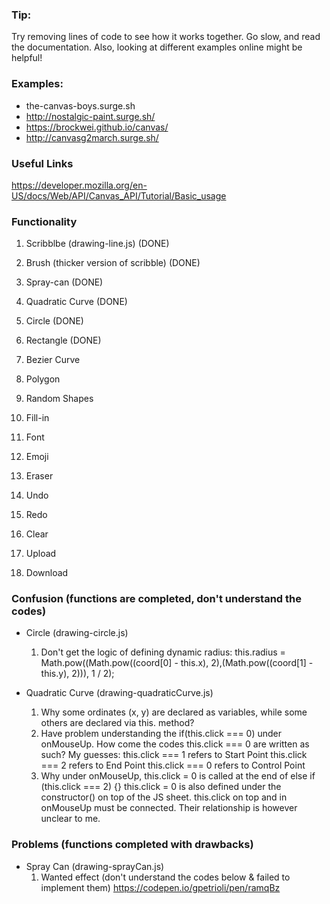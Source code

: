 ### Tip:
Try removing lines of code to see how it works together. Go slow, and read the documentation. Also, looking at different examples online might be helpful!

### Examples:
- the-canvas-boys.surge.sh
- http://nostalgic-paint.surge.sh/
- https://brockwei.github.io/canvas/
- http://canvasg2march.surge.sh/

### Useful Links
https://developer.mozilla.org/en-US/docs/Web/API/Canvas_API/Tutorial/Basic_usage

### Functionality
1. Scribblbe (drawing-line.js) (DONE)
2. Brush (thicker version of scribble) (DONE)
3. Spray-can (DONE)
4. Quadratic Curve (DONE)
5. Circle (DONE)
6. Rectangle (DONE)
7. Bezier Curve
8. Polygon
9. Random Shapes

10. Fill-in
11. Font
12. Emoji
13. Eraser
14. Undo
15. Redo
16. Clear
17. Upload
18. Download

### Confusion (functions are completed, don't understand the codes)
- Circle (drawing-circle.js)
  1. Don't get the logic of defining dynamic radius: 
    this.radius = Math.pow((Math.pow((coord[0] - this.x), 2),(Math.pow((coord[1] - this.y), 2))), 1 / 2);

- Quadratic Curve (drawing-quadraticCurve.js)
  1. Why some ordinates (x, y) are declared as variables, while some others are declared via this. method?
  2. Have problem understanding the if(this.click === 0) under onMouseUp. How come the codes this.click === 0 are written as such?
      My guesses:
      this.click === 1 refers to Start Point
      this.click === 2 refers to End Point
      this.click === 0 refers to Control Point
  3. Why under onMouseUp, this.click = 0 is called at the end of else if (this.click === 2) {}
    this.click = 0 is also defined under the constructor() on top of the JS sheet. this.click on top and in onMouseUp must be connected. Their relationship is however unclear to me. 

### Problems (functions completed with drawbacks)
- Spray Can (drawing-sprayCan.js)
  1. Wanted effect (don't understand the codes below & failed to implement them)
  https://codepen.io/gpetrioli/pen/ramqBz
  


